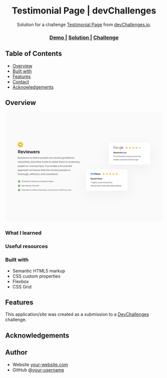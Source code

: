 <!-- Please update value in the {}  -->

<h1 align="center">Testimonial Page | devChallenges</h1>

<div align="center">
   Solution for a challenge <a href="https://devchallenges.io/challenge/testimonial-page" target="_blank">Testimonial Page</a> from <a href="http://devchallenges.io" target="_blank">devChallenges.io</a>.
</div>

<div align="center">
  <h3>
    <a href="{https://your-demo-link.your-domain}">
      Demo
    </a>
    <span> | </span>
    <a href="{https://your-url-to-the-solution}">
      Solution
    </a>
    <span> | </span>
    <a href="https://devchallenges.io/challenge/testimonial-page">
      Challenge
    </a>
  </h3>
</div>

<!-- TABLE OF CONTENTS -->

## Table of Contents

- [Overview](#overview)
- [Built with](#built-with)
- [Features](#features)
- [Contact](#contact)
- [Acknowledgements](#acknowledgements)

<!-- OVERVIEW -->

## Overview

<img src="./images/Desktop_1350px.jpg">

<!--
Introduce your projects by taking a screenshot or a gif. Try to tell visitors a story about your project by answering:

- What have you learned/improved?
- Your wisdom? :)
-->

### What I learned

<!-- Use this section to recap over some of your major learnings while working through this project. Writing these out and providing code samples of areas you want to highlight is a great way to reinforce your own knowledge. -->

### Useful resources

<!--
- [Example resource 1](https://www.example.com) - This helped me for XYZ reason. I really liked this pattern and will use it going forward.
- [Example resource 2](https://www.example.com) - This is an amazing article which helped me finally understand XYZ. I'd recommend it to anyone still learning this concept.
-->

### Built with

<!-- This section should list any major frameworks that you built your project using. Here are a few examples.-->

- Semantic HTML5 markup
- CSS custom properties
- Flexbox
- CSS Grid

## Features

<!-- List the features of your application or follow the template. Don't share the figma file here :) -->

This application/site was created as a submission to a [DevChallenges](https://devchallenges.io/challenges-dashboard) challenge.

## Acknowledgements

<!-- This section should list any articles or add-ons/plugins that helps you to complete the project. This is optional but it will help you in the future. For exmpale -->

## Author

- Website [your-website.com](https://melikeasahin.github.io/devchallenges-example/Testimonial-page/)
- GitHub [@your-username](https://github.com/melikeasahin/devchallenges-example)
